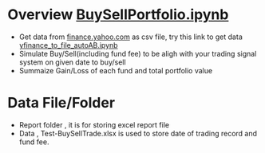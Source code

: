 # Overview [BuySellPortfolio.ipynb](https://github.com/technqvi/FinQuant/blob/master/TradeSimulation/BuySellPortfolio.ipynb) 
- Get data from [finance.yahoo.com](finance.yahoo.com) as csv file, try this link to get data [yfinance_to_file_autoAB.ipynb](https://github.com/technqvi/AssetPriceFeeding/blob/master/yfinance_to_file_autoAB.ipynb)
- Simulate Buy/Sell(including fund fee) to be aligh with your trading signal system on given date to buy/sell
- Summaize Gain/Loss of each fund and total portfolio value
 
# Data File/Folder
-  Report folder , it is for storing excel report file
-  Data , Test-BuySellTrade.xlsx is used to store date of trading record and fund fee. 

